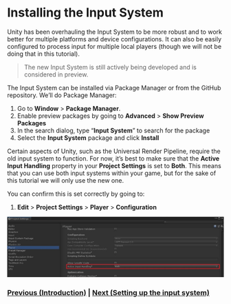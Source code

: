 # Installing the Input System

Unity has been overhauling the Input System to be more robust and to work better for multiple platforms and device configurations. It can also be easily configured to process input for multiple local players (though we will not be doing that in this tutorial). 

> The new Input System is still actively being developed and is considered in preview.

The Input System can be installed via Package Manager or from the GitHub repository. We’ll do Package Manager:

1.	Go to **Window** > **Package Manager**. 
2.	Enable preview packages by going to **Advanced** > **Show Preview Packages**
3.	In the search dialog, type “**Input System**” to search for the package
4.	Select the **Input System** package and click **Install**

Certain aspects of Unity, such as the Universal Render Pipeline, require the old input system to function. For now, it’s best to make sure that the **Active Input Handling** property in your **Project Settings** is set to **Both**. This means that you can use both input systems within your game, but for the sake of this tutorial we will only use the new one. 

You can confirm this is set correctly by going to:

1.	**Edit** > **Project Settings** > **Player** > **Configuration** 

![Active Input Handling Check](..\images\pt-1-2-activeInputHandling.jpg)

### [Previous (Introduction)](..\readme.md)    |     [Next (Setting up the input system)](.\pt-2-setting-up-the-input-system.md)